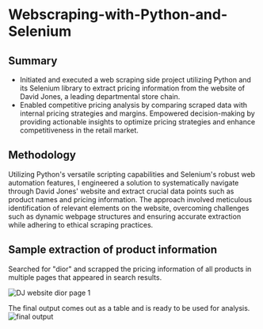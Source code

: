 # Webscraping-with-Python-and-Selenium

## Summary
* Initiated and executed a web scraping side project utilizing Python and its Selenium library to extract pricing information from the website of David Jones, a leading departmental store chain.
* Enabled competitive pricing analysis by comparing scraped data with internal pricing strategies and margins. Empowered decision-making by providing actionable insights to optimize pricing strategies and enhance competitiveness in the retail market.

## Methodology
Utilizing Python's versatile scripting capabilities and Selenium's robust web automation features, I engineered a solution to systematically navigate through David Jones' website and extract crucial data points such as product names and pricing information. The approach involved meticulous identification of relevant elements on the website, overcoming challenges such as dynamic webpage structures and ensuring accurate extraction while adhering to ethical scraping practices.

## Sample extraction of product information

Searched for "dior" and scrapped the pricing information of all products in multiple pages that appeared in search results.

![DJ website dior page 1](https://github.com/tltxyyy/Webscraping-with-Python-and-Selenium/assets/69724535/fe5bc772-de79-4e13-8ff7-37f8677c9c9c)

The final output comes out as a table and is ready to be used for analysis.
![final output](https://github.com/tltxyyy/Webscraping-with-Python-and-Selenium/assets/69724535/ba569a15-0a97-4046-88fc-56d9168443ed)
